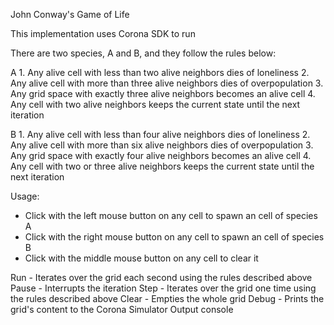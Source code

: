 John Conway's Game of Life

This implementation uses Corona SDK to run

There are two species, A and B, and they follow the rules below:

A
	1. Any alive cell with less than two alive neighbors dies of loneliness
	2. Any alive cell with more than three alive neighbors dies of overpopulation
	3. Any grid space with exactly three alive neighbors becomes an alive cell
	4. Any cell with two alive neighbors keeps the current state until the next iteration

	
B
	1. Any alive cell with less than four alive neighbors dies of loneliness
	2. Any alive cell with more than six alive neighbors dies of overpopulation
	3. Any grid space with exactly four alive neighbors becomes an alive cell
	4. Any cell with two or three alive neighbors keeps the current state until the next iteration
	
Usage:

- Click with the left mouse button on any cell to spawn an cell of species A
- Click with the right mouse button on any cell to spawn an cell of species B
- Click with the middle mouse button on any cell to clear it

Run - Iterates over the grid each second using the rules described above
Pause - Interrupts the iteration
Step - Iterates over the grid one time using the rules described above
Clear - Empties the whole grid
Debug - Prints the grid's content to the Corona Simulator Output console